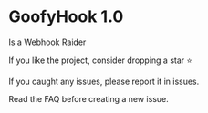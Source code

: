 # GoofyHook 1.0
Is a Webhook Raider

If you like the project, consider dropping a star ⭐

If you caught any issues, please report it in issues.

Read the FAQ before creating a new issue.

